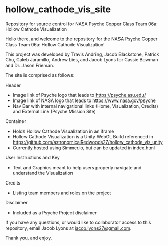 # hollow_cathode_vis_site
Repository for source control for NASA Psyche Copper Class Team 06a: Hollow Cathode Visualization

Hello there, and welcome to the repository for the NASA Psyche Copper Class Team 06a: Hollow Cathode Visualization!

This project was developed by Travis Andring, Jacob Blackstone, Patrick Chu, Caleb Jaramillo, Andrew Lies, and Jacob Lyons for Cassie Bowman and Dr. Jason Frieman.

The site is comprised as follows:

Header
- Image link of Psyche logo that leads to https://psyche.asu.edu/
- Image link of NASA logo that leads to https://www.nasa.gov/psyche
- Nav Bar with internal navigational links (Home, Visualization, Credits) and External Link (Psyche Mission Site)

Container
- Holds Hollow Cathode Visualization in an iframe
- Hollow Cathode Visualization is a Unity WebGL Build referenced in https://github.com/astronomicalRedwoods27/hollow_cathode_vis_unity
- Currently hosted using Simmer.io, but can be updated in index.html

User Instructions and Key
- Text and Graphics meant to help users properly navigate and understand the Visualization

Credits
- Listing team members and roles on the project

Disclaimer
- Included as a Psyche Project disclaimer

If you have any questions, or would like to collaborator access to this repository, email Jacob Lyons at jacob.lyons27@gmail.com.

Thank you, and enjoy.
